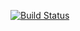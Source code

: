 [![Build Status](https://travis-ci.org/fabientownsend/testc.svg?branch=master)](https://travis-ci.org/fabientownsend/testc)
